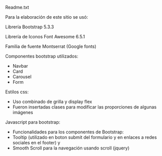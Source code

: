 Readme.txt

Para la elaboración de este sitio se usó:

Librería Bootstrap 
5.3.3

Librería de Iconos Font Awesome
6.5.1

Familia de fuente Montserrat (Google fonts)

Componentes bootstrap utilizados:

- Navbar
- Card
- Carousel
- Form

Estilos css:

- Uso combinado de grilla y display flex
- Fueron insertadas clases para modificar las proporciones de algunas imágenes

Javascript para bootstrap:

- Funcionalidades para los componentes de Bootstrap:
-  Tooltip (utilizado en boton submit del formulario y en enlaces a redes sociales en el footer) y
-  Smooth Scroll para la navegación usando scroll (jquery)
